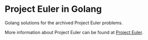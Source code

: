 # Project Euler in Golang
Golang solutions for the archived Project Euler problems.

More information about Project Euler can be found at [Project Euler](https://projecteuler.net/).